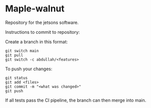 # Maple-walnut

Repository for the jetsons software.

Instructions to commit to repository:

Create a branch in this format:

```git switch main``` \
``` git pull ``` \
``` git switch -c abdullah/<features> ``` 

To push your changes:

```git status``` \
```git add <files>``` \
```git commit -m "<what was changed>"``` \
```git push``` 

If all tests pass the CI pipeline, the branch can then merge into main.
